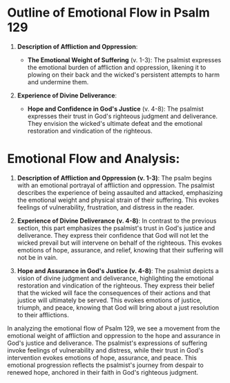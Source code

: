 # Outline of Emotional Flow in Psalm 129

1. **Description of Affliction and Oppression**:
   - **The Emotional Weight of Suffering** (v. 1-3): The psalmist expresses the emotional burden of affliction and oppression, likening it to plowing on their back and the wicked's persistent attempts to harm and undermine them.

2. **Experience of Divine Deliverance**:
   - **Hope and Confidence in God's Justice** (v. 4-8): The psalmist expresses their trust in God's righteous judgment and deliverance. They envision the wicked's ultimate defeat and the emotional restoration and vindication of the righteous.

# Emotional Flow and Analysis:

1. **Description of Affliction and Oppression (v. 1-3)**: The psalm begins with an emotional portrayal of affliction and oppression. The psalmist describes the experience of being assaulted and attacked, emphasizing the emotional weight and physical strain of their suffering. This evokes feelings of vulnerability, frustration, and distress in the reader.

2. **Experience of Divine Deliverance (v. 4-8)**: In contrast to the previous section, this part emphasizes the psalmist's trust in God's justice and deliverance. They express their confidence that God will not let the wicked prevail but will intervene on behalf of the righteous. This evokes emotions of hope, assurance, and relief, knowing that their suffering will not be in vain.

3. **Hope and Assurance in God's Justice (v. 4-8)**: The psalmist depicts a vision of divine judgment and deliverance, highlighting the emotional restoration and vindication of the righteous. They express their belief that the wicked will face the consequences of their actions and that justice will ultimately be served. This evokes emotions of justice, triumph, and peace, knowing that God will bring about a just resolution to their afflictions.

In analyzing the emotional flow of Psalm 129, we see a movement from the emotional weight of affliction and oppression to the hope and assurance in God's justice and deliverance. The psalmist's expressions of suffering invoke feelings of vulnerability and distress, while their trust in God's intervention evokes emotions of hope, assurance, and peace. This emotional progression reflects the psalmist's journey from despair to renewed hope, anchored in their faith in God's righteous judgment.